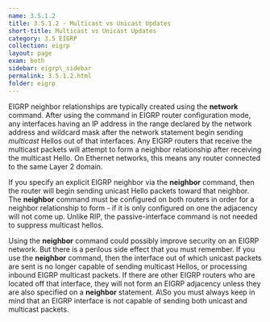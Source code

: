 ```yaml
---
name: 3.5.1.2
title: 3.5.1.2 - Multicast vs Unicast Updates
short-title: Multicast vs Unicast Updates
category: 3.5 EIGRP
collection: eigrp
layout: page
exam: both
sidebar: eigrp\_sidebar
permalink: 3.5.1.2.html
folder: eigrp
---
```

EIGRP neighbor relationships are typically created using the **network** command. After using the command in EIGRP router configuration mode, any interfaces having an IP address in the range declared by the network address and wildcard mask after the network statement begin sending *multicast* Hellos out of that interfaces. Any EIGRP routers that receive the multicast packets will attempt to form a neighbor relationship after receiving the multicast Hello. On Ethernet networks, this means any router connected to the same Layer 2 domain.

If you specify an explicit EIGRP neighbor via the **neighbor** command, then the router will begin sending unicast Hello packets toward that neighbor. The **neighbor** command must be configured on both routers in order for a neighbor relationship to form - if it is only configured on one the adjacency will not come up. Unlike RIP, the passive-interface command is not needed to suppress multicast hellos.

Using the **neighbor** command could possibly improve security on an EIGRP network. But there is a perilous side effect that you must remember. If you use the **neighbor** command, then the interface out of which unicast packets are sent is no longer capable of sending multicast Hellos, or processing inbound EIGRP multicast packets. If there are other EIGRP routers who are located off that interface, they will not form an EIGRP adjacency unless they are also specified on a **neighbor** statement. A\So you must always keep in mind that an EIGRP interface is not capable of sending both unicast and multicast packets.
